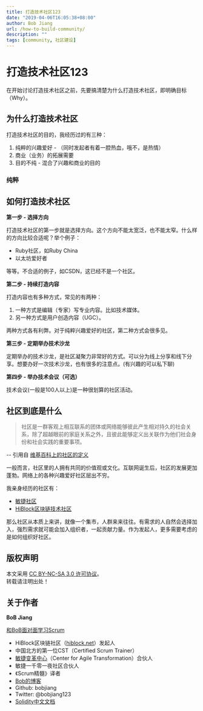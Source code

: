 ```yaml
---
title: 打造技术社区123
date: "2019-04-06T16:05:38+08:00"
author: Bob Jiang
url: /how-to-build-community/
description: ""
tags: [community, 社区建设]
---
```


# 打造技术社区123

在开始讨论打造技术社区之前，先要搞清楚为什么打造技术社区，即明确目标（Why）。

## 为什么打造技术社区
打造技术社区的目的，我经历过的有三种：
1. 纯粹的兴趣爱好 - （同时发起者有着一腔热血，哦不，是热情）
2. 商业（业务）的拓展需要 
3. 目的不纯 - 混合了兴趣和商业的目的

### 纯粹

## 如何打造技术社区

**第一步 - 选择方向**

打造技术社区的第一步就是选择方向。这个方向不能太宽泛，也不能太窄。什么样的方向比较合适呢？举个例子：

- Ruby社区，如Ruby China
- 以太坊爱好者

等等。不合适的例子，如CSDN，这已经不是一个社区。

**第二步 - 持续打造内容**

打造内容也有多种方式，常见的有两种：

1. 一种方式是编辑（专家）写专业内容。比如技术媒体。
2. 另一种方式是用户创造内容（UGC）。

两种方式各有利弊。对于纯粹兴趣爱好的社区，第二种方式会很多见。

**第三步 - 定期举办技术沙龙**

定期举办的技术沙龙，是社区凝聚力非常好的方式。可以分为线上分享和线下分享。想要办好一次技术沙龙，也有很多的注意点。(有兴趣的可以私下聊)

**第四步 - 举办技术会议（可选）**

技术会议(一般是100人以上)是一种很划算的社区活动。

## 社区到底是什么

> 社区是一群客观上相互联系的团体或网络能够彼此产生相对持久的社会关系，除了超越眼前的家庭关系之外，且彼此能够定义出关联作为他们社会身份和社会实践的重要事项。

-- 引用自 [维基百科上的社区的定义](https://zh.wikipedia.org/wiki/%E7%A4%BE%E5%8C%BA)

一般而言，社区里的人拥有共同的价值观或文化。互联网诞生后，社区的发展更加蓬勃。网络上的各种兴趣爱好社区层出不穷。

我亲身经历的社区有：

- [敏捷社区](https://github.com/agiletour-china)
- [HiBlock区块链技术社区](https://hiblock.net)

那么社区从本质上来讲，就像一个集市，人群来来往往。有需求的人自然会选择加入，强烈需求就可能会加入组织者，一起贡献力量。作为发起人，更多需要考虑的是如何组织好社区。

## 版权声明

本文采用 [CC BY-NC-SA 3.0 许可协议](https://creativecommons.org/licenses/by-nc-sa/3.0/deed.zh)。  
转载请注明出处！

## 关于作者

**BoB Jiang**

[和BoB面对面学习Scrum](https://appmopev1px9533.h5.xiaoeknow.com/homepage) 

- HiBlock区块链社区（[hiblock.net](https://hiblock.net)）发起人  
- 中国北方的第一位CST（Certified Scrum Trainer）  
- [敏捷变革中心](https://www.c4at.cn/)（Center for Agile Transformation）合伙人  
- 敏捷一千零一夜社区合伙人  
- 《Scrum精髓》译者
- [Bob的博客](https://www.bobjiang.com)
- Github: bobjiang
- Twitter: @bobjiang123
- [Solidity中文文档](https://solidity-cn.readthedocs.io/zh/develop/)
